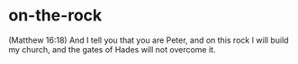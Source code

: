 # on-the-rock
(Matthew 16:18) And I tell you that you are Peter, and on this rock I will build my church, and the gates of Hades will not overcome it.
